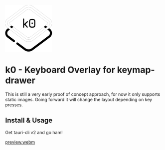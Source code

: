 ![icon](./src-tauri/icons/Square150x150Logo.png)

# k0 - Keyboard Overlay for keymap-drawer

This is still a very early proof of concept approach, for now it only supports static images.
Going forward it will change the layout depending on key presses.

## Install & Usage

Get tauri-cli v2 and go ham!

[preview.webm](https://github.com/user-attachments/assets/19f71773-af21-4d52-9328-ae64dc4c1f35)

